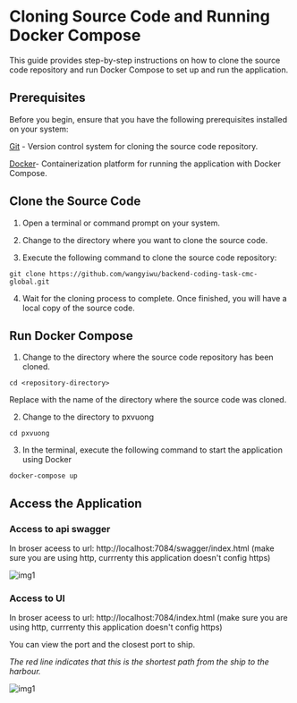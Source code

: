 # Cloning Source Code and Running Docker Compose
This guide provides step-by-step instructions on how to clone the source code repository and run Docker Compose to set up and run the application.

## Prerequisites

Before you begin, ensure that you have the following prerequisites installed on your system:

[Git](https://git-scm.com/) - Version control system for cloning the source code repository.

[Docker](https://www.docker.com/)- Containerization platform for running the application with Docker Compose.

## Clone the Source Code

1. Open a terminal or command prompt on your system.

2. Change to the directory where you want to clone the source code.

3. Execute the following command to clone the source code repository:

```
git clone https://github.com/wangyiwu/backend-coding-task-cmc-global.git
```

4. Wait for the cloning process to complete. Once finished, you will have a local copy of the source code.

## Run Docker Compose

1. Change to the directory where the source code repository has been cloned.

```
cd <repository-directory>
```

Replace <repository-directory> with the name of the directory where the source code was cloned.

2. Change to the directory to pxvuong

```
cd pxvuong
```

3. In the terminal, execute the following command to start the application using Docker 
```
docker-compose up
```

## Access the Application


### Access to api swagger

In broser aceess to url: http://localhost:7084/swagger/index.html (make sure you are using http, currrenty this application doesn't config https)

![img1](https://i.imgur.com/iG5537Y.png)

### Access to UI

In broser aceess to url: http://localhost:7084/index.html   (make sure you are using http, currrenty this application doesn't config https)

You can view the port and the closest port to ship.

*The red line indicates that this is the shortest path from the ship to the harbour.*

![img1](https://i.imgur.com/TGIGdEm.png)